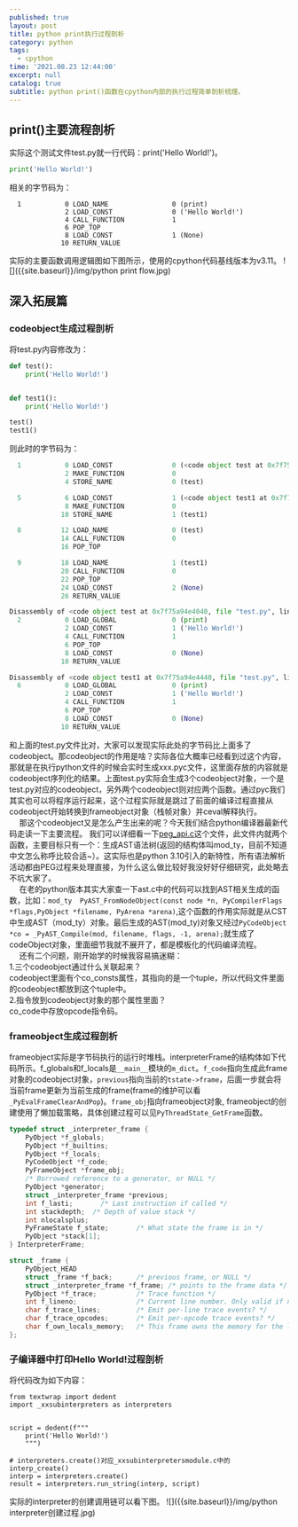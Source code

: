 ```yaml
---
published: true
layout: post
title: python print执行过程剖析
category: python
tags:
  - cpython
time: '2021.08.23 12:44:00'
excerpt: null
catalog: true
subtitle: python print()函数在cpython内部的执行过程简单剖析梳理。
---
```

<!--more-->

## print()主要流程剖析
实际这个测试文件test.py就一行代码：print('Hello World!')。
```python
print('Hello World!')
```
相关的字节码为：
```
  1           0 LOAD_NAME                0 (print)
              2 LOAD_CONST               0 ('Hello World!')
              4 CALL_FUNCTION            1
              6 POP_TOP
              8 LOAD_CONST               1 (None)
             10 RETURN_VALUE

```
实际的主要函数调用逻辑图如下图所示，使用的cpython代码基线版本为v3.11。
![]({{site.baseurl}}/img/python print flow.jpg)

## 深入拓展篇
### codeobject生成过程剖析
将test.py内容修改为：
```python
def test():
    print('Hello World!')


def test1():
    print('Hello World!')

test()
test1()
```
则此时的字节码为：
```python
  1           0 LOAD_CONST               0 (<code object test at 0x7f75a94e4040, file "test.py", line 1>)
              2 MAKE_FUNCTION            0
              4 STORE_NAME               0 (test)

  5           6 LOAD_CONST               1 (<code object test1 at 0x7f75a94e4440, file "test.py", line 5>)
              8 MAKE_FUNCTION            0
             10 STORE_NAME               1 (test1)

  8          12 LOAD_NAME                0 (test)
             14 CALL_FUNCTION            0
             16 POP_TOP

  9          18 LOAD_NAME                1 (test1)
             20 CALL_FUNCTION            0
             22 POP_TOP
             24 LOAD_CONST               2 (None)
             26 RETURN_VALUE

Disassembly of <code object test at 0x7f75a94e4040, file "test.py", line 1>:
  2           0 LOAD_GLOBAL              0 (print)
              2 LOAD_CONST               1 ('Hello World!')
              4 CALL_FUNCTION            1
              6 POP_TOP
              8 LOAD_CONST               0 (None)
             10 RETURN_VALUE

Disassembly of <code object test1 at 0x7f75a94e4440, file "test.py", line 5>:
  6           0 LOAD_GLOBAL              0 (print)
              2 LOAD_CONST               1 ('Hello World!')
              4 CALL_FUNCTION            1
              6 POP_TOP
              8 LOAD_CONST               0 (None)
             10 RETURN_VALUE
```
和上面的test.py文件比对，大家可以发现实际此处的字节码比上面多了codeobject。那codeobject的作用是啥？实际各位大概率已经看到过这个内容，那就是在执行python文件的时候会实时生成xxx.pyc文件，这里面存放的内容就是codeobject序列化的结果。上面test.py实际会生成3个codeobject对象，一个是test.py对应的codeobject，另外两个codeobject则对应两个函数。通过pyc我们其实也可以将程序运行起来，这个过程实际就是跳过了前面的编译过程直接从codeobject开始转换到frameobject对象（栈帧对象）并ceval解释执行。  
&emsp; 那这个codeobject又是怎么产生出来的呢？今天我们结合python编译器最新代码走读一下主要流程。
我们可以详细看一下[peg_api.c](https://github.com/python/cpython/blob/9ed523159c7ba840dbf403e02498eeae1b5d3ed9/Parser/peg_api.c)这个文件，此文件内就两个函数，主要目标只有一个：生成AST语法树(返回的结构体叫mod_ty，目前不知道中文怎么称呼比较合适~）。这实际也是python 3.10引入的新特性，所有语法解析活动都由PEG过程来处理直接，为什么这么做比较好我没好好仔细研究，此处略去不坑大家了。  
&emsp; 在老的python版本其实大家查一下ast.c中的代码可以找到AST相关生成的函数，比如：`mod_ty  PyAST_FromNodeObject(const node *n, PyCompilerFlags *flags,PyObject *filename, PyArena *arena)`,这个函数的作用实际就是从CST中生成AST（mod_ty）对象。最后生成的AST(mod_ty)对象又经过`PyCodeObject *co = _PyAST_Compile(mod, filename, flags, -1, arena);`就生成了codeObject对象，里面细节我就不展开了，都是模板化的代码编译流程。  
&emsp; 还有二个问题，刚开始学的时候我容易搞迷糊：  
1.三个codeobject通过什么关联起来？  
codeobject里面有个co_consts属性，其指向的是一个tuple，所以代码文件里面的codeobject都放到这个tuple中。  
2.指令放到codeobject对象的那个属性里面？  
co_code中存放opcode指令码。

### frameobject生成过程剖析
frameobject实际是字节码执行的运行时堆栈。interpreterFrame的结构体如下代码所示。f_globals和f_locals是`__main__`模块的`m_dict`。`f_code`指向生成此frame对象的codeobject对象，`previous`指向当前的`tstate->frame`，后面一步就会将当前frame更新为当前生成的frame(frame的维护可以看`_PyEvalFrameClearAndPop`)。`frame_obj`指向frameobject对象, frameobject的创建使用了懒加载策略，具体创建过程可以见`PyThreadState_GetFrame`函数。
```C
typedef struct _interpreter_frame {
    PyObject *f_globals;
    PyObject *f_builtins;
    PyObject *f_locals;
    PyCodeObject *f_code;
    PyFrameObject *frame_obj;
    /* Borrowed reference to a generator, or NULL */
    PyObject *generator;
    struct _interpreter_frame *previous;
    int f_lasti;       /* Last instruction if called */
    int stackdepth;  /* Depth of value stack */
    int nlocalsplus;
    PyFrameState f_state;       /* What state the frame is in */
    PyObject *stack[1];
} InterpreterFrame;

struct _frame {
    PyObject_HEAD
    struct _frame *f_back;      /* previous frame, or NULL */
    struct _interpreter_frame *f_frame; /* points to the frame data */
    PyObject *f_trace;          /* Trace function */
    int f_lineno;               /* Current line number. Only valid if non-zero */
    char f_trace_lines;         /* Emit per-line trace events? */
    char f_trace_opcodes;       /* Emit per-opcode trace events? */
    char f_own_locals_memory;   /* This frame owns the memory for the locals */
};
```

### 子编译器中打印Hello World!过程剖析
将代码改为如下内容：
```
from textwrap import dedent
import _xxsubinterpreters as interpreters


script = dedent(f"""
    print('Hello World!')
    """)

# interpreters.create()对应_xxsubinterpretersmodule.c中的interp_create()
interp = interpreters.create()
result = interpreters.run_string(interp, script)
```

实际的interpreter的创建调用链可以看下图。
![]({{site.baseurl}}/img/python interpreter创建过程.jpg)

